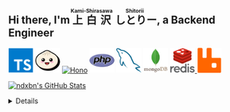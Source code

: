 ## Hi there, I'm <ruby>上白沢<rt>Kami-Shirasawa</rt> しとりー<rt>Shitorii</rt></ruby>, a Backend Engineer

<a href="https://www.typescriptlang.org/" target="_blank"><img src="https://raw.githubusercontent.com/devicons/devicon/master/icons/typescript/typescript-original.svg" alt="TypeScript" width="50" /></a>
<a href="https://bun.sh/" target="_blank"><img src="https://raw.githubusercontent.com/devicons/devicon/master/icons/bun/bun-original.svg" alt="Bun" width="50" /></a>
<a href="https://hono.dev/" target="_blank"><img src="https://avatars.githubusercontent.com/u/98495527" alt="Hono" width="50" /></a>
<a href="https://www.php.net/" target="_blank"><img src="https://raw.githubusercontent.com/devicons/devicon/master/icons/php/php-original.svg" alt="PHP" width="50" /></a>
<a href="https://www.mysql.com/" target="_blank"><img src="https://raw.githubusercontent.com/devicons/devicon/master/icons/mysql/mysql-original.svg" alt="MySQL" width="50" /></a>
<a href="https://www.mongodb.com/" target="_blank"><img src="https://raw.githubusercontent.com/devicons/devicon/master/icons/mongodb/mongodb-original-wordmark.svg" alt="MongoDB" width="50" /></a>
<a href="https://redis.io" target="_blank"><img src="https://raw.githubusercontent.com/devicons/devicon/master/icons/redis/redis-original-wordmark.svg" alt="Redis" width="50"/> </a>
<a href="https://www.rabbitmq.com/" target="_blank"><img src="https://raw.githubusercontent.com/devicons/devicon/master/icons/rabbitmq/rabbitmq-original.svg" alt="Redis" width="50"/> </a>

<a href="https://github.com/anuraghazra/github-readme-stats" target="_blank"><image src="https://github-readme-stats.vercel.app/api?username=ndxbn&show_icons=true&count_private=true&theme=dark" alt="ndxbn's GitHub Stats" /><a>

<details><summary>More Profile</summary>
<a href="https://metrics.lecoq.io/insights/ndxbn" target="_blank"><image src="https://raw.githubusercontent.com/ndxbn/ndxbn/main/asset/metrics.classic.svg" alt="ndxbn's GitHub Metrics" />

  [![](http://github-profile-summary-cards.vercel.app/api/cards/profile-details?username=ndxbn&theme=dark)](https://github.com/vn7n24fzkq/github-profile-summary-cards)
  [![](http://github-profile-summary-cards.vercel.app/api/cards/productive-time?username=ndxbn&theme=dark&utcOffset=9)](https://github.com/vn7n24fzkq/github-profile-summary-cards)
  [![trophy](https://github-profile-trophy.vercel.app/?username=ndxbn&theme=onedark)](https://github.com/ryo-ma/github-profile-trophy)

</details>
